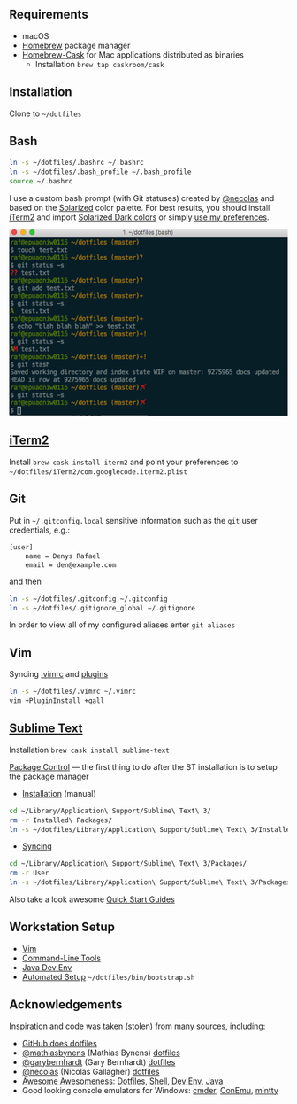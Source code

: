 ## Requirements
* macOS
* [Homebrew](http://brew.sh) package manager
* [Homebrew-Cask](https://github.com/caskroom/homebrew-cask#homebrew-cask) for Mac applications distributed as binaries
  - Installation `brew tap caskroom/cask`

## Installation
Clone to `~/dotfiles`

## Bash

```bash
ln -s ~/dotfiles/.bashrc ~/.bashrc
ln -s ~/dotfiles/.bash_profile ~/.bash_profile
source ~/.bashrc
```
I use a custom bash prompt (with Git statuses)
created by [@necolas](https://github.com/necolas) and based on the [Solarized](http://ethanschoonover.com/solarized) color palette. For best results, you should install
[iTerm2](http://iterm2.com) and import [Solarized Dark colors](https://github.com/altercation/solarized/tree/master/iterm2-colors-solarized)
or simply [use my preferences](https://github.com/drafael/dotfiles#iterm2).

![Screenshot:](https://github.com/drafael/dotfiles/raw/master/share/custom-bash-prompt.png)

## [iTerm2](http://iterm2.com)
Install `brew cask install iterm2` and point your preferences to `~/dotfiles/iTerm2/com.googlecode.iterm2.plist`

## Git
Put in `~/.gitconfig.local` sensitive information such as the `git` user credentials, e.g.:
```
[user]
    name = Denys Rafael
    email = den@example.com
```
and then
```bash
ln -s ~/dotfiles/.gitconfig ~/.gitconfig
ln -s ~/dotfiles/.gitignore_global ~/.gitignore
```
In order to view all of my configured aliases enter `git aliases`

## Vim
Syncing [.vimrc](https://github.com/drafael/dotfiles/blob/master/.vimrc) and [plugins](https://github.com/drafael/dotfiles/blob/master/share/INSTALL.md#vim-plugins-that-i-like-andor-use-regularly)
```bash
ln -s ~/dotfiles/.vimrc ~/.vimrc
vim +PluginInstall +qall
```

## [Sublime Text](https://www.sublimetext.com/)
Installation `brew cask install sublime-text`

[Package Control](https://packagecontrol.io/) — the first thing to do after the ST installation is to setup the package manager
* [Installation](https://packagecontrol.io/installation) (manual)
```bash
cd ~/Library/Application\ Support/Sublime\ Text\ 3/
rm -r Installed\ Packages/
ln -s ~/dotfiles/Library/Application\ Support/Sublime\ Text\ 3/Installed\ Packages/
```
* [Syncing](https://packagecontrol.io/docs/syncing)
```bash
cd ~/Library/Application\ Support/Sublime\ Text\ 3/Packages/
rm -r User
ln -s ~/dotfiles/Library/Application\ Support/Sublime\ Text\ 3/Packages/User/
```
Also take a look awesome [Quick Start Guides](https://github.com/dreikanter/sublime-bookmarks)

## Workstation Setup
* [Vim](https://github.com/drafael/dotfiles/blob/master/share/INSTALL.md#vim)
* [Command-Line Tools](https://github.com/drafael/dotfiles/blob/master/share/INSTALL.md#command-line-tools)
* [Java Dev Env](https://github.com/drafael/dotfiles/blob/master/share/INSTALL.md#java-dev-env)
* [Automated Setup](https://github.com/drafael/osx-bootstrap) `~/dotfiles/bin/bootstrap.sh`

## Acknowledgements

Inspiration and code was taken (stolen) from many sources, including:
* [GitHub does dotfiles](https://dotfiles.github.io/)
* [@mathiasbynens](https://github.com/mathiasbynens) (Mathias Bynens) [dotfiles](https://github.com/mathiasbynens/dotfiles)
* [@garybernhardt](https://github.com/garybernhardt) (Gary Bernhardt) [dotfiles](https://github.com/garybernhardt/dotfiles)
* [@necolas](https://github.com/necolas) (Nicolas Gallagher) [dotfiles](https://github.com/necolas/dotfiles)
* [Awesome Awesomeness](https://github.com/bayandin/awesome-awesomeness): [Dotfiles](https://github.com/webpro/awesome-dotfiles), [Shell](https://github.com/alebcay/awesome-shell), [Dev Env](https://github.com/jondot/awesome-devenv), [Java](https://github.com/akullpp/awesome-java)
* Good looking console emulators for Windows: [cmder](http://cmder.net/), [ConEmu](https://conemu.github.io/), [mintty](http://mintty.github.io/)

